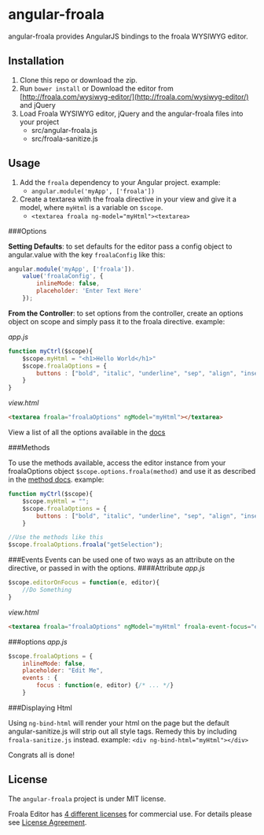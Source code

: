 # angular-froala
angular-froala provides AngularJS bindings to the froala WYSIWYG editor.

## Installation

1. Clone this repo or download the zip.
2. Run `bower install` or Download the editor from [http://froala.com/wysiwyg-editor/](http://froala.com/wysiwyg-editor/) and jQuery
3. Load Froala WYSIWYG editor, jQuery and the angular-froala files into your project
	- src/angular-froala.js
	- src/froala-sanitize.js

## Usage

1. Add the `froala` dependency to your Angular project. example:
	* `angular.module('myApp', ['froala'])`
2. Create a textarea with the froala directive in your view and give it a model, where `myHtml` is a variable on `$scope`.
	* `<textarea froala ng-model="myHtml"><textarea> `

###Options

**Setting Defaults**: to set defaults for the editor pass a config object to angular.value with the key `froalaConfig` like this:
```javascript
angular.module('myApp', ['froala']).
	value('froalaConfig', {
		inlineMode: false,
		placeholder: 'Enter Text Here'
	});
```

**From the Controller**: to set options from the controller, create an options object on scope and simply pass it to the froala directive. example:

_app.js_

```javascript
function myCtrl($scope){
	$scope.myHtml = "<h1>Hello World</h1>"
	$scope.froalaOptions = {
		buttons : ["bold", "italic", "underline", "sep", "align", "insertOrderedList", "insertUnorderedList"]
	}
}
```
_view.html_

```html
<textarea froala="froalaOptions" ngModel="myHtml"></textarea>
```
View a list of all the options available in the [docs](http://froala.com/wysiwyg-editor/docs/options)

###Methods

To use the methods available, access the editor instance from your froalaOptions object `$scope.options.froala(method)` and use it as described in the [method docs](http://froala.com/wysiwyg-editor/docs/methods). example:

```javascript
function myCtrl($scope){
	$scope.myHtml = "";
	$scope.froalaOptions = {
		buttons : ["bold", "italic", "underline", "sep", "align", "insertOrderedList", "insertUnorderedList"]
	}

//Use the methods like this
$scope.froalaOptions.froala("getSelection");
```
###Events
 Events can be used one of two ways as an attribute on the directive, or passed in with the options.
####Attribute
_app.js_

```js
$scope.editorOnFocus = function(e, editor){
	//Do Something
}
```
_view.html_

```html
<textarea froala="froalaOptions" ngModel="myHtml" froala-event-focus="editorOnFocus"></textarea>
```
###options
_app.js_

```js
$scope.froalaOptions = {
	inlineMode: false,
	placeholder: "Edit Me",
	events : {
		focus : function(e, editor) {/* ... */}
	}
```


###Displaying Html

Using `ng-bind-html` will render your html on the page but the default angular-sanitize.js will strip out all style tags. Remedy this by including `froala-sanitize.js` instead. example: `<div ng-bind-html="myHtml"></div>`

Congrats all is done!

## License

The `angular-froala` project is under MIT license.

Froala Editor has [4 different licenses](http://froala.com/wysiwyg-editor/pricing) for commercial use.
For details please see [License Agreement](http://froala.com/wysiwyg-editor/terms).